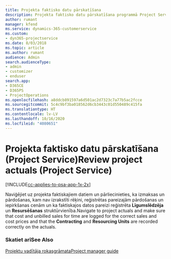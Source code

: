 ```yaml
---
title: Projekta faktisko datu pārskatīšana
description: Projekta faktisko datu pārskatīšana programmā Project Service
author: rumant
manager: kfend
ms.service: dynamics-365-customerservice
ms.custom:
- dyn365-projectservice
ms.date: 8/03/2018
ms.topic: article
ms.author: rumant
audience: Admin
search.audienceType:
- admin
- customizer
- enduser
search.app:
- D365CE
- D365PS
- ProjectOperations
ms.openlocfilehash: a8ddcb891597a6d501ac2d7323c7a77b5ac2fcce
ms.sourcegitcommit: 5c4c9bf3ba018562d6cb3443c01d550489c415fa
ms.translationtype: HT
ms.contentlocale: lv-LV
ms.lasthandoff: 10/16/2020
ms.locfileid: "4080651"
---
```

# <a name="review-project-actuals-project-service"></a><span data-ttu-id="9bc02-103">Projekta faktisko datu pārskatīšana (Project Service)</span><span class="sxs-lookup"><span data-stu-id="9bc02-103">Review project actuals (Project Service)</span></span>

[!INCLUDE[cc-applies-to-psa-app-1x-2x](../includes/cc-applies-to-psa-app-1x-2x.md)]

<span data-ttu-id="9bc02-104">Naviģējiet uz projekta faktiskajiem datiem un pārliecinieties, ka izmaksas un pārdošanas, kam nav izrakstīti rēķini, reģistrētas pareizajām pārdošanas un iepirkšanas cenām un ka faktiskajos datos pareizi reģistrēta **Līgumslēdzēja** un **Resursēšanas** struktūrvienība.</span><span class="sxs-lookup"><span data-stu-id="9bc02-104">Navigate to project actuals and make sure that cost and unbilled sales for time are logged for the correct sales and cost prices and that the **Contracting** and **Resourcing Units** are recorded correctly on the actuals.</span></span>  
  
### <a name="see-also"></a><span data-ttu-id="9bc02-105">Skatiet arī</span><span class="sxs-lookup"><span data-stu-id="9bc02-105">See Also</span></span>  
 [<span data-ttu-id="9bc02-106">Projektu vadītāja rokasgrāmata</span><span class="sxs-lookup"><span data-stu-id="9bc02-106">Project manager guide</span></span>](../psa/project-manager-guide.md)
